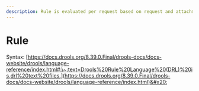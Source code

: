 ```yaml
---
description: Rule is evaluated per request based on request and attachment data.
---
```


# Rule

Syntax: [https://docs.drools.org/8.39.0.Final/drools-docs/docs-website/drools/language-reference/index.html#:\~:text=Drools%20Rule%20Language%20(DRL)%20is,drl%20text%20files.](https://docs.drools.org/8.39.0.Final/drools-docs/docs-website/drools/language-reference/index.html)&#x20;
